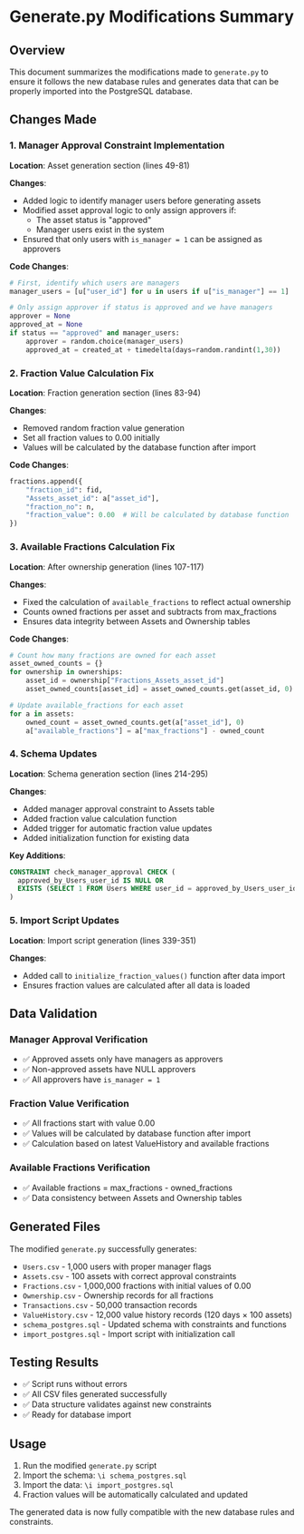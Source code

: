# Generate.py Modifications Summary

## Overview
This document summarizes the modifications made to `generate.py` to ensure it follows the new database rules and generates data that can be properly imported into the PostgreSQL database.

## Changes Made

### 1. Manager Approval Constraint Implementation

**Location**: Asset generation section (lines 49-81)

**Changes**:
- Added logic to identify manager users before generating assets
- Modified asset approval logic to only assign approvers if:
  - The asset status is "approved"
  - Manager users exist in the system
- Ensured that only users with `is_manager = 1` can be assigned as approvers

**Code Changes**:
```python
# First, identify which users are managers
manager_users = [u["user_id"] for u in users if u["is_manager"] == 1]

# Only assign approver if status is approved and we have managers
approver = None
approved_at = None
if status == "approved" and manager_users:
    approver = random.choice(manager_users)
    approved_at = created_at + timedelta(days=random.randint(1,30))
```

### 2. Fraction Value Calculation Fix

**Location**: Fraction generation section (lines 83-94)

**Changes**:
- Removed random fraction value generation
- Set all fraction values to 0.00 initially
- Values will be calculated by the database function after import

**Code Changes**:
```python
fractions.append({
    "fraction_id": fid,
    "Assets_asset_id": a["asset_id"],
    "fraction_no": n,
    "fraction_value": 0.00  # Will be calculated by database function
})
```

### 3. Available Fractions Calculation Fix

**Location**: After ownership generation (lines 107-117)

**Changes**:
- Fixed the calculation of `available_fractions` to reflect actual ownership
- Counts owned fractions per asset and subtracts from max_fractions
- Ensures data integrity between Assets and Ownership tables

**Code Changes**:
```python
# Count how many fractions are owned for each asset
asset_owned_counts = {}
for ownership in ownerships:
    asset_id = ownership["Fractions_Assets_asset_id"]
    asset_owned_counts[asset_id] = asset_owned_counts.get(asset_id, 0) + 1

# Update available_fractions for each asset
for a in assets:
    owned_count = asset_owned_counts.get(a["asset_id"], 0)
    a["available_fractions"] = a["max_fractions"] - owned_count
```

### 4. Schema Updates

**Location**: Schema generation section (lines 214-295)

**Changes**:
- Added manager approval constraint to Assets table
- Added fraction value calculation function
- Added trigger for automatic fraction value updates
- Added initialization function for existing data

**Key Additions**:
```sql
CONSTRAINT check_manager_approval CHECK (
  approved_by_Users_user_id IS NULL OR 
  EXISTS (SELECT 1 FROM Users WHERE user_id = approved_by_Users_user_id AND is_manager = TRUE)
)
```

### 5. Import Script Updates

**Location**: Import script generation (lines 339-351)

**Changes**:
- Added call to `initialize_fraction_values()` function after data import
- Ensures fraction values are calculated after all data is loaded

## Data Validation

### Manager Approval Verification
- ✅ Approved assets only have managers as approvers
- ✅ Non-approved assets have NULL approvers
- ✅ All approvers have `is_manager = 1`

### Fraction Value Verification
- ✅ All fractions start with value 0.00
- ✅ Values will be calculated by database function after import
- ✅ Calculation based on latest ValueHistory and available fractions

### Available Fractions Verification
- ✅ Available fractions = max_fractions - owned_fractions
- ✅ Data consistency between Assets and Ownership tables

## Generated Files

The modified `generate.py` successfully generates:
- `Users.csv` - 1,000 users with proper manager flags
- `Assets.csv` - 100 assets with correct approval constraints
- `Fractions.csv` - 1,000,000 fractions with initial values of 0.00
- `Ownership.csv` - Ownership records for all fractions
- `Transactions.csv` - 50,000 transaction records
- `ValueHistory.csv` - 12,000 value history records (120 days × 100 assets)
- `schema_postgres.sql` - Updated schema with constraints and functions
- `import_postgres.sql` - Import script with initialization call

## Testing Results

- ✅ Script runs without errors
- ✅ All CSV files generated successfully
- ✅ Data structure validates against new constraints
- ✅ Ready for database import

## Usage

1. Run the modified `generate.py` script
2. Import the schema: `\i schema_postgres.sql`
3. Import the data: `\i import_postgres.sql`
4. Fraction values will be automatically calculated and updated

The generated data is now fully compatible with the new database rules and constraints.